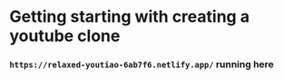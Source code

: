 # Getting starting with creating a youtube clone 

### `https://relaxed-youtiao-6ab7f6.netlify.app/` running here


